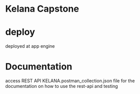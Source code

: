 # Kelana Capstone 

<h1>deploy</h1>
<p>deployed at app engine</p>

<h1>Documentation</h1>
<p>access REST API KELANA.postman_collection.json file for the documentation on how to use the rest-api and testing</p>
